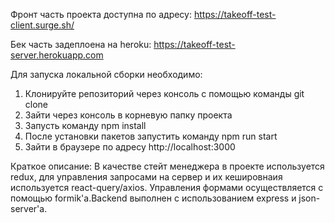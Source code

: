 Фронт часть проекта доступна по адресу: https://takeoff-test-client.surge.sh/

Бек часть задеплоена на heroku: https://takeoff-test-server.herokuapp.com

Для запуска локальной сборки необходимо:
1) Клонируйте репозиторий через консоль с помощью команды git clone 
2) Зайти через консоль в корневую папку проекта
3) Запусть команду npm install
4) После установки пакетов запустить команду npm run start
5) Зайти в браузере по адресу http://localhost:3000

Краткое описание:
В качестве стейт менеджера в проекте используется redux, для управления запросами на сервер и их кешировнаия используется react-query/axios. Управления формами осуществляется с помощью formik'а.Backend выполнен с использованием express и json-server'а.
